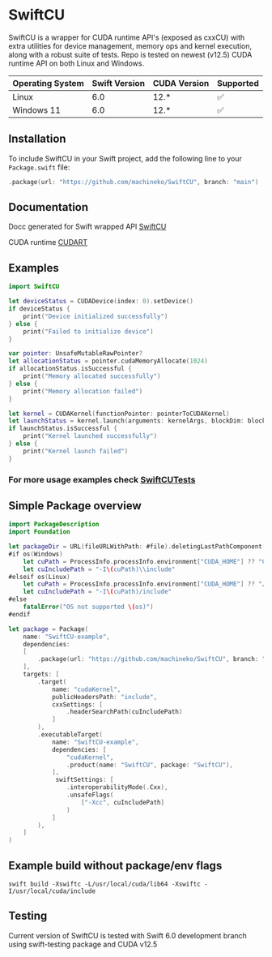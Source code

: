# SwiftCU

SwiftCU is a wrapper for CUDA runtime API's (exposed as cxxCU) with extra utilities for device management, memory ops and kernel execution, along with a robust suite of tests.
Repo is tested on newest (v12.5) CUDA runtime API on both Linux and Windows.

| Operating System | Swift Version | CUDA Version | Supported |
|------------------|---------------|--------------|-----------|
| Linux            | 6.0           | 12.*         | ✅        |
| Windows 11       | 6.0           | 12.*         | ✅        |


## Installation

To include SwiftCU in your Swift project, add the following line to your `Package.swift` file:

```swift
.package(url: "https://github.com/machineko/SwiftCU", branch: "main")
```

## Documentation
Docc generated for Swift wrapped API [SwiftCU](https://swiftcu.kobus.me/documentation/swiftcu)

CUDA runtime [CUDART](https://docs.nvidia.com/cuda/cuda-runtime-api/index.html)

## Examples

```swift
import SwiftCU

let deviceStatus = CUDADevice(index: 0).setDevice()
if deviceStatus {
    print("Device initialized successfully")
} else {
    print("Failed to initialize device")
}

var pointer: UnsafeMutableRawPointer?
let allocationStatus = pointer.cudaMemoryAllocate(1024)
if allocationStatus.isSuccessful {
    print("Memory allocated successfully")
} else {
    print("Memory allocation failed")
}

let kernel = CUDAKernel(functionPointer: pointerToCUDAKernel)
let launchStatus = kernel.launch(arguments: kernelArgs, blockDim: blockDim, gridDim: gridDim)
if launchStatus.isSuccessful {
    print("Kernel launched successfully")
} else {
    print("Kernel launch failed")
}
```

### For more usage examples check [SwiftCUTests](https://github.com/machineko/SwiftCU/tree/main/Tests/SwiftCUTests) 

## Simple Package overview

```swift
import PackageDescription
import Foundation

let packageDir = URL(fileURLWithPath: #file).deletingLastPathComponent().path
#if os(Windows)
    let cuPath = ProcessInfo.processInfo.environment["CUDA_HOME"] ?? "C:\\Program Files\\NVIDIA GPU Computing Toolkit\\CUDA\\v12.5"
    let cuIncludePath = "-I\(cuPath)\\include"
#elseif os(Linux)
    let cuPath = ProcessInfo.processInfo.environment["CUDA_HOME"] ?? "/usr/local/cuda"
    let cuIncludePath = "-I\(cuPath)/include"
#else
    fatalError("OS not supported \(os)")
#endif

let package = Package(
    name: "SwiftCU-example",
    dependencies: 
    [
        .package(url: "https://github.com/machineko/SwiftCU", branch: "main"),
    ],
    targets: [
        .target(
            name: "cudaKernel",
            publicHeadersPath: "include",
            cxxSettings: [
                .headerSearchPath(cuIncludePath)
            ]
        ),
        .executableTarget(
            name: "SwiftCU-example",
            dependencies: [
                "cudaKernel",
                .product(name: "SwiftCU", package: "SwiftCU"),
            ],
             swiftSettings: [
                .interoperabilityMode(.Cxx),
                .unsafeFlags(
                    ["-Xcc", cuIncludePath]
                )
            ]
        ),
    ]
)
```
## Example build without package/env flags
```fish
swift build -Xswiftc -L/usr/local/cuda/lib64 -Xswiftc -I/usr/local/cuda/include
```


## Testing
Current version of SwiftCU is tested with Swift 6.0 development branch using swift-testing package and CUDA v12.5
